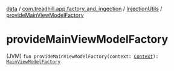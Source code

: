 [data](../../index.md) / [com.treadhill.app.factory_and_ingection](../index.md) / [InjectionUtils](index.md) / [provideMainViewModelFactory](./provide-main-view-model-factory.md)

# provideMainViewModelFactory

(JVM) `fun provideMainViewModelFactory(context: `[`Context`](https://developer.android.com/reference/android/content/Context.html)`): `[`MainViewModelFactory`](../-main-view-model-factory/index.md)